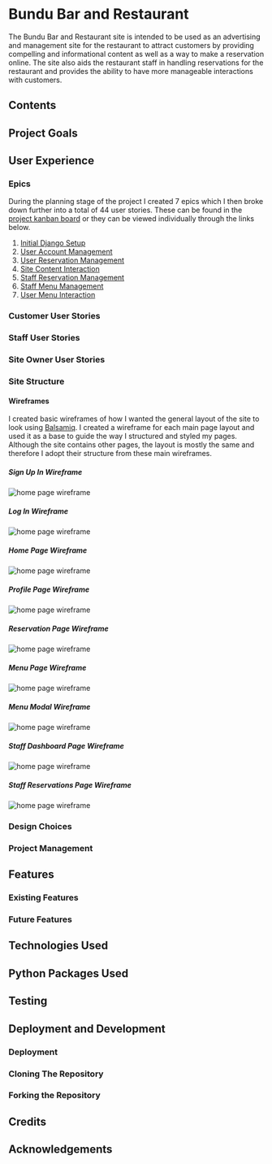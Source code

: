 # Bundu Bar and Restaurant

The Bundu Bar and Restaurant site is intended to be used as an advertising and management site for the restaurant to attract customers by providing compelling and informational content as well as a way to make a reservation online. The site also aids the restaurant staff in handling reservations for the restaurant and provides the ability to have more manageable interactions with customers.

## Contents

## Project Goals

## User Experience
### Epics
During the planning stage of the project I created 7 epics which I then broke down further into a total of 44 user stories. These can be found in the [project kanban board](https://github.com/users/Tony118g/projects/8) or they can be viewed individually through the links below.

1. [Initial Django Setup](https://github.com/Tony118g/bundu-restaurant/issues/1)
2. [User Account Management](https://github.com/Tony118g/bundu-restaurant/issues/2)
3. [User Reservation Management](https://github.com/Tony118g/bundu-restaurant/issues/3)
4. [Site Content Interaction](https://github.com/Tony118g/bundu-restaurant/issues/4)
5. [Staff Reservation Management](https://github.com/Tony118g/bundu-restaurant/issues/5)
6. [Staff Menu Management](https://github.com/Tony118g/bundu-restaurant/issues/6)
7. [User Menu Interaction](https://github.com/Tony118g/bundu-restaurant/issues/7)

### Customer User Stories
### Staff User Stories
### Site Owner User Stories

### Site Structure

#### Wireframes
I created basic wireframes of how I wanted the general layout of the site to look using [Balsamiq](https://balsamiq.com/). I created a wireframe for each main page layout and used it as a base to guide the way I structured and styled my pages. Although the site contains other pages, the layout is mostly the same and therefore I adopt their structure from these main wireframes.

##### Sign Up In Wireframe
![home page wireframe](documentation/sign-up-wireframe.png)

##### Log In Wireframe
![home page wireframe](documentation/login-wireframe.png)

##### Home Page Wireframe
![home page wireframe](documentation/home-wireframe.png)

##### Profile Page Wireframe
![home page wireframe](documentation/profile-wireframe.png)

##### Reservation Page Wireframe
![home page wireframe](documentation/reservation-wireframe.png)

##### Menu Page Wireframe
![home page wireframe](documentation/menu-wireframe.png)

##### Menu Modal Wireframe
![home page wireframe](documentation/menu-modal-wireframe.png)

##### Staff Dashboard Page Wireframe
![home page wireframe](documentation/dashboard-wireframe.png)

##### Staff Reservations Page Wireframe
![home page wireframe](documentation/staff-reservations-wireframe.png)

### Design Choices

### Project Management

## Features
### Existing Features
### Future Features

## Technologies Used

## Python Packages Used

## Testing

## Deployment and Development
### Deployment
### Cloning The Repository
### Forking the Repository

## Credits
## Acknowledgements
